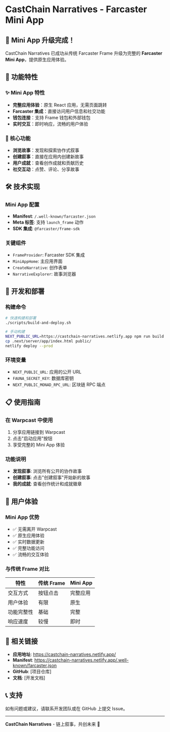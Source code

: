 # CastChain Narratives - Farcaster Mini App

## 🎉 Mini App 升级完成！

CastChain Narratives 已成功从传统 Farcaster Frame 升级为完整的 **Farcaster Mini App**，提供原生应用体验。

## 🚀 功能特性

### ✨ Mini App 特性
- **完整应用体验**：原生 React 应用，无需页面跳转
- **Farcaster 集成**：直接访问用户信息和社交功能
- **钱包连接**：支持 Frame 钱包和外部钱包
- **实时交互**：即时响应，流畅的用户体验

### 📱 核心功能
- **浏览故事**：发现和探索协作式叙事
- **创建叙事**：直接在应用内创建新故事
- **用户成就**：查看创作成就和贡献历史
- **社交互动**：点赞、评论、分享故事

## 🛠️ 技术实现

### Mini App 配置
- **Manifest**: `/.well-known/farcaster.json`
- **Meta 标签**: 支持 `launch_frame` 动作
- **SDK 集成**: `@farcaster/frame-sdk`

### 关键组件
- `FrameProvider`: Farcaster SDK 集成
- `MiniAppHome`: 主应用界面
- `CreateNarrative`: 创作表单
- `NarrativeExplorer`: 故事浏览器

## 🔧 开发和部署

### 构建命令
```bash
# 快速构建和部署
./scripts/build-and-deploy.sh

# 手动构建
NEXT_PUBLIC_URL=https://castchain-narratives.netlify.app npm run build
cp .next/server/app/index.html public/
netlify deploy --prod
```

### 环境变量
- `NEXT_PUBLIC_URL`: 应用的公开 URL
- `FAUNA_SECRET_KEY`: 数据库密钥
- `NEXT_PUBLIC_MONAD_RPC_URL`: 区块链 RPC 端点

## 📋 使用指南

### 在 Warpcast 中使用
1. 分享应用链接到 Warpcast
2. 点击"启动应用"按钮
3. 享受完整的 Mini App 体验

### 功能说明
- **发现叙事**: 浏览所有公开的协作故事
- **创建叙事**: 点击"创建叙事"开始新的故事
- **我的成就**: 查看创作统计和成就徽章

## 🎯 用户体验

### Mini App 优势
- ✅ 无需离开 Warpcast
- ✅ 原生应用体验
- ✅ 实时数据更新
- ✅ 完整功能访问
- ✅ 流畅的交互体验

### 与传统 Frame 对比
| 特性 | 传统 Frame | Mini App |
|------|------------|----------|
| 交互方式 | 按钮点击 | 完整应用 |
| 用户体验 | 有限 | 原生 |
| 功能完整性 | 基础 | 完整 |
| 响应速度 | 较慢 | 即时 |

## 🔗 相关链接

- **应用地址**: https://castchain-narratives.netlify.app/
- **Manifest**: https://castchain-narratives.netlify.app/.well-known/farcaster.json
- **GitHub**: [项目仓库]
- **文档**: [开发文档]

## 📞 支持

如有问题或建议，请联系开发团队或在 GitHub 上提交 Issue。

---

**CastChain Narratives** - 链上叙事，共创未来 🌟
